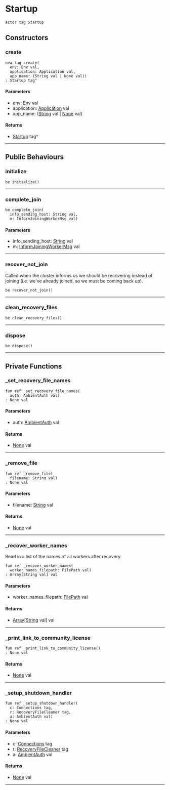 # Startup

```pony
actor tag Startup
```

## Constructors

### create

```pony
new tag create(
  env: Env val,
  application: Application val,
  app_name: (String val | None val))
: Startup tag^
```
#### Parameters

*   env: [Env](builtin-Env) val
*   application: [Application](wallaroo-Application) val
*   app_name: ([String](builtin-String) val | [None](builtin-None) val)

#### Returns

* [Startup](wallaroo-Startup) tag^

---

## Public Behaviours

### initialize

```pony
be initialize()
```

---

### complete_join

```pony
be complete_join(
  info_sending_host: String val,
  m: InformJoiningWorkerMsg val)
```
#### Parameters

*   info_sending_host: [String](builtin-String) val
*   m: [InformJoiningWorkerMsg](wallaroo-core-messages-InformJoiningWorkerMsg) val

---

### recover_not_join

Called when the cluster informs us we should be recovering instead of
joining (i.e. we've already joined, so we must be coming back up).


```pony
be recover_not_join()
```

---

### clean_recovery_files

```pony
be clean_recovery_files()
```

---

### dispose

```pony
be dispose()
```

---

## Private Functions

### _set_recovery_file_names

```pony
fun ref _set_recovery_file_names(
  auth: AmbientAuth val)
: None val
```
#### Parameters

*   auth: [AmbientAuth](builtin-AmbientAuth) val

#### Returns

* [None](builtin-None) val

---

### _remove_file

```pony
fun ref _remove_file(
  filename: String val)
: None val
```
#### Parameters

*   filename: [String](builtin-String) val

#### Returns

* [None](builtin-None) val

---

### _recover_worker_names

Read in a list of the names of all workers after recovery.


```pony
fun ref _recover_worker_names(
  worker_names_filepath: FilePath val)
: Array[String val] val
```
#### Parameters

*   worker_names_filepath: [FilePath](files-FilePath) val

#### Returns

* [Array](builtin-Array)\[[String](builtin-String) val\] val

---

### _print_link_to_community_license

```pony
fun ref _print_link_to_community_license()
: None val
```

#### Returns

* [None](builtin-None) val

---

### _setup_shutdown_handler

```pony
fun ref _setup_shutdown_handler(
  c: Connections tag,
  r: RecoveryFileCleaner tag,
  a: AmbientAuth val)
: None val
```
#### Parameters

*   c: [Connections](wallaroo-ent-network-Connections) tag
*   r: [RecoveryFileCleaner](wallaroo-core-common-RecoveryFileCleaner) tag
*   a: [AmbientAuth](builtin-AmbientAuth) val

#### Returns

* [None](builtin-None) val

---


